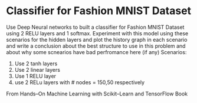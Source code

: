# Classifier for Fashion MNIST Dataset
Use Deep Neural networks to built a classifier for Fashion MNIST Dataset using 2 RELU layers and 1 softmax. Experiment with this model using these scenarios for the hidden layers and plot the history graph in each scenario and write a conclusion about the best structure to use in this problem and about why some scnearios have bad perfromance here (if any) Scenarios: 
1. Use 2 tanh layers       
2. Use 2 linear layers       
3. Use 1 RELU layer      
4. use 2 RELu layers with # nodes = 150,50 respectively


From Hands–On Machine Learning with Scikit–Learn and TensorFlow Book
